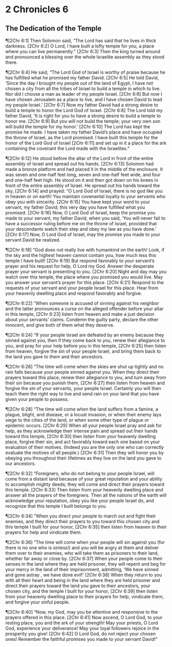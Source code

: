 # 2 Chronicles 6

## The Dedication of the Temple
¶[2Chr 6:1] Then Solomon said, “The Lord has said that he lives in thick darkness.
[2Chr 6:2] O Lord, I have built a lofty temple for you, a place where you can live permanently.”
[2Chr 6:3] Then the king turned around and pronounced a blessing over the whole Israelite assembly as they stood there.

¶[2Chr 6:4] He said, “The Lord God of Israel is worthy of praise because he has fulfilled what he promised my father David.
[2Chr 6:5] He told David, ‘Since the day I brought my people out of the land of Egypt, I have not chosen a city from all the tribes of Israel to build a temple in which to live. Nor did I choose a man as leader of my people Israel.
[2Chr 6:6] But now I have chosen Jerusalem as a place to live, and I have chosen David to lead my people Israel.’
[2Chr 6:7] Now my father David had a strong desire to build a temple to honor the Lord God of Israel.
[2Chr 6:8] The Lord told my father David, ‘It is right for you to have a strong desire to build a temple to honor me.
[2Chr 6:9] But you will not build the temple; your very own son will build the temple for my honor.’
[2Chr 6:10] The Lord has kept the promise he made. I have taken my father David’s place and have occupied the throne of Israel, as the Lord promised. I have built this temple for the honor of the Lord God of Israel
[2Chr 6:11] and set up in it a place for the ark containing the covenant the Lord made with the Israelites.”

¶[2Chr 6:12] He stood before the altar of the Lord in front of the entire assembly of Israel and spread out his hands.
[2Chr 6:13] Solomon had made a bronze platform and had placed it in the middle of the enclosure. It was seven and one-half feet long, seven and one-half feet wide, and four and one-half feet high. He stood on it and then got down on his knees in front of the entire assembly of Israel. He spread out his hands toward the sky,
[2Chr 6:14] and prayed: “O Lord God of Israel, there is no god like you in heaven or on earth! You maintain covenantal loyalty to your servants who obey you with sincerity.
[2Chr 6:15] You have kept your word to your servant, my father David; this very day you have fulfilled what you promised.
[2Chr 6:16] Now, O Lord God of Israel, keep the promise you made to your servant, my father David, when you said, ‘You will never fail to have a successor ruling before me on the throne of Israel, provided that your descendants watch their step and obey my law as you have done.’
[2Chr 6:17] Now, O Lord God of Israel, may the promise you made to your servant David be realized.

¶[2Chr 6:18] “God does not really live with humankind on the earth! Look, if the sky and the highest heaven cannot contain you, how much less this temple I have built!
[2Chr 6:19] But respond favorably to your servant’s prayer and his request for help, O Lord my God. Answer the desperate prayer your servant is presenting to you.
[2Chr 6:20] Night and day may you watch over this temple, the place where you promised you would live. May you answer your servant’s prayer for this place.
[2Chr 6:21] Respond to the requests of your servant and your people Israel for this place. Hear from your heavenly dwelling place and respond favorably and forgive.

¶[2Chr 6:22] “When someone is accused of sinning against his neighbor and the latter pronounces a curse on the alleged offender before your altar in this temple,
[2Chr 6:23] listen from heaven and make a just decision about your servants’ claims. Condemn the guilty party, declare the other innocent, and give both of them what they deserve.

¶[2Chr 6:24] “If your people Israel are defeated by an enemy because they sinned against you, then if they come back to you, renew their allegiance to you, and pray for your help before you in this temple,
[2Chr 6:25] then listen from heaven, forgive the sin of your people Israel, and bring them back to the land you gave to them and their ancestors.

¶[2Chr 6:26] “The time will come when the skies are shut up tightly and no rain falls because your people sinned against you. When they direct their prayers toward this place, renew their allegiance to you, and turn away from their sin because you punish them,
[2Chr 6:27] then listen from heaven and forgive the sin of your servants, your people Israel. Certainly you will then teach them the right way to live and send rain on your land that you have given your people to possess.

¶[2Chr 6:28] “The time will come when the land suffers from a famine, a plague, blight, and disease, or a locust invasion, or when their enemy lays siege to the cities of the land, or when some other type of plague or epidemic occurs.
[2Chr 6:29] When all your people Israel pray and ask for help, as they acknowledge their intense pain and spread out their hands toward this temple,
[2Chr 6:30] then listen from your heavenly dwelling place, forgive their sin, and act favorably toward each one based on your evaluation of their motives. (Indeed you are the only one who can correctly evaluate the motives of all people.)
[2Chr 6:31] Then they will honor you by obeying you throughout their lifetimes as they live on the land you gave to our ancestors.

¶[2Chr 6:32] “Foreigners, who do not belong to your people Israel, will come from a distant land because of your great reputation and your ability to accomplish mighty deeds; they will come and direct their prayers toward this temple.
[2Chr 6:33] Then listen from your heavenly dwelling place and answer all the prayers of the foreigners. Then all the nations of the earth will acknowledge your reputation, obey you like your people Israel do, and recognize that this temple I built belongs to you.

¶[2Chr 6:34] “When you direct your people to march out and fight their enemies, and they direct their prayers to you toward this chosen city and this temple I built for your honor,
[2Chr 6:35] then listen from heaven to their prayers for help and vindicate them.

¶[2Chr 6:36] “The time will come when your people will sin against you (for there is no one who is sinless!) and you will be angry at them and deliver them over to their enemies, who will take them as prisoners to their land, whether far away or close by.
[2Chr 6:37] When your people come to their senses in the land where they are held prisoner, they will repent and beg for your mercy in the land of their imprisonment, admitting, ‘We have sinned and gone astray , we have done evil!’
[2Chr 6:38] When they return to you with all their heart and being in the land where they are held prisoner and direct their prayers toward the land you gave to their ancestors, your chosen city, and the temple I built for your honor,
[2Chr 6:39] then listen from your heavenly dwelling place to their prayers for help, vindicate them, and forgive your sinful people.

¶[2Chr 6:40] “Now, my God, may you be attentive and responsive to the prayers offered in this place.
[2Chr 6:41] Now ascend, O Lord God, to your resting place, you and the ark of your strength! May your priests, O Lord God, experience your deliverance! May your loyal followers rejoice in the prosperity you give!
[2Chr 6:42] O Lord God, do not reject your chosen ones! Remember the faithful promises you made to your servant David!”
